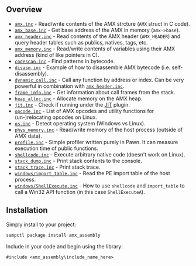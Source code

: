 ## Overview

* [`amx.inc`](amx.inc) - Read/write contents of the AMX strcture (`AMX` struct in C code).
* [`amx_base.inc`](amx_base.inc) - Get base address of the AMX in memory (`amx->base`).
* [`amx_header.inc`](amx_header.inc) - Read contents of the AMX header (`AMX_HEADER`) and query header tables such as publics, natives, tags, etc.
* [`amx_memory.inc`](amx_memory.inc) - Read/write contents of variables using their AMX address (kind of like pointers in C).
* [`codescan.inc`](codescan.inc) - Find patterns in bytecode.
* [`disasm.inc`](disasm.inc) - Example of how to disassemble AMX bytecode (i.e. self-disassembly).
* [`dynamic_call.inc`](dynamic_call.inc) - Call any function by address or index. Can be very powerful in combination with [`amx_header.inc`](amx_header.inc).
* [`frame_info.inc`](frame_info.inc) - Get information about call frames from the stack.
* [`heap_alloc.inc`](heap_alloc.inc) - Allocate memory on the AMX heap.
* [`jit.inc`](jit.inc) - Check if running under the [JIT](https://github.com/Zeex/samp-plugin-jit) plugin.
* [`opcode.inc`](opcode.inc) - List of AMX opcodes and utility functions for (un-)relocating opcodes on Linux.
* [`os.inc`](os.inc) - Detect operating system (Windows vs Linux).
* [`phys_memory.inc`](phys_memory.inc) - Read/write memory of the host process (outside of AMX data).
* [`profile.inc`](profile.inc) - Simple profiler written purely in Pawn. It can measure execution time of public functions.
* [`shellcode.inc`](shellcode.inc) - Execute arbitrary native code (doesn't work on Linux).
* [`stack_dump.inc`](stack_dump.inc) - Print stack contents to the console.
* [`stack_trace.inc`](stack_trace.inc) - Print stack trace.
* [`windows/import_table.inc`](windows/import_table.inc) - Read the PE import table of the host process.
* [`windows/ShellExecute.inc`](windows/ShellExecute.inc) - How to use `shellcode` and `import_table` to call a Win32 API function (in this case `ShellExecuteA`).

## Installation

Simply install to your project:

```bash
sampctl package install amx_assembly
```

Include in your code and begin using the library:

```pawn
#include <amx_assembly\include_name_here>
```
